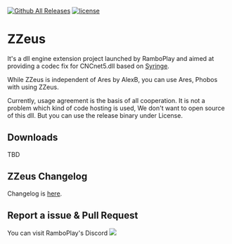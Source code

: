 [![Github All Releases](https://img.shields.io/github/downloads/RamboPlayCom/ZZeus/total.svg)](https://github.com/RamboPlayCom/ZZeus/releases)
[![license](https://img.shields.io/github/license/RamboPlayCom/ZZeus.svg)](https://github.com/RamboPlayCom/ZZeus/blob/main/LICENSE)

# ZZeus
It's a dll engine extension project launched by RamboPlay and aimed at providing a codec fix for CNCnet5.dll based on [Syringe](https://github.com/Ares-Developers/Syringe).

While ZZeus is independent of Ares by AlexB, you can use Ares, Phobos with using ZZeus.

Currently, usage agreement is the basis of all cooperation. It is not a problem which kind of code hosting is used, We don't want to open source of this dll. But you can use the release binary under License.

Downloads
---------

TBD

ZZeus Changelog
---------

Changelog is [here](https://ra2.com/information/1067548396652408832).


Report a issue & Pull Request
---------

You can visit RamboPlay's Discord
[![](https://img.shields.io/discord/956480822716805121?label=Discord)](https://discord.gg/BycDwdFw5X)  
